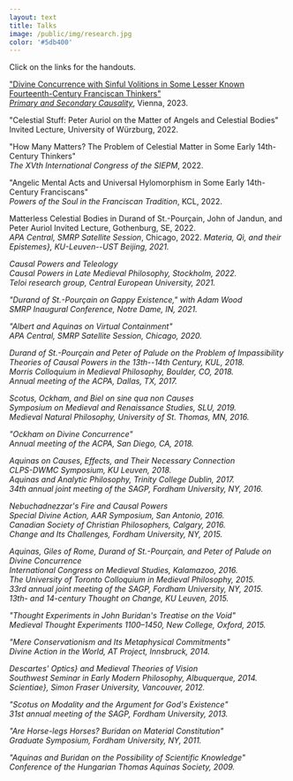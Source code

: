 ```yaml
---
layout: text
title: Talks
image: /public/img/research.jpg
color: '#5db400'
---
```



Click on the links for the handouts.


<a href="{{ site.baseurl }}/1_research/handouts/230216_Handout_Vienna.pdf">"Divine Concurrence with Sinful Volitions in Some Lesser Known Fourteenth-Century Franciscan Thinkers"</a>
<br> <a href="https://philevents.org/event/fileDownload/106821?fileId=13609" target="_blank"> <i>Primary and Secondary Causality</i></a>, Vienna, 2023.


"Celestial Stuff: Peter Auriol on the Matter of Angels and Celestial Bodies"
<br> Invited Lecture, University of Würzburg, 2022.

"How Many Matters? The Problem of Celestial Matter in Some Early 14th-Century Thinkers"
<br> <i>The XVth International Congress of the SIEPM</i>, 2022.


"Angelic Mental Acts and Universal Hylomorphism in Some Early 14th-Century Franciscans"
<br> <i>Powers of the Soul in the Franciscan Tradition</i>, KCL, 2022.


Matterless Celestial Bodies in Durand of St.-Pourçain, John of Jandun, and Peter Auriol Invited Lecture, Gothenburg, SE, 2022.
<br> <i>APA Central, SMRP Satellite Session</i>, Chicago, 2022. <i>Materia, Qì, and their Epistemes}, KU-Leuven--UST Beijing, 2021.


Causal Powers and Teleology
<br> <i>Causal Powers in Late Medieval Philosophy</i>, Stockholm, 2022.
<br> <i>Teloi research group</i>, Central European University, 2021.

"Durand of St.-Pourçain on Gappy Existence," with Adam Wood 
<br> <i>SMRP Inaugural Conference</i>, Notre Dame, IN, 2021.

"Albert and Aquinas on Virtual Containment" 
<br> <i>APA Central, SMRP Satellite Session</i>, Chicago, 2020.

Durand of St.-Pourçain and Peter of Palude on the Problem of Impassibility 
<br> <i>Theories of Causal Powers in the 13th--14th Century</i>, KUL, 2018.
<br> <i>Morris Colloquium in Medieval Philosophy</i>, Boulder, CO, 2018.
<br> <i>Annual meeting of the ACPA</i>, Dallas, TX, 2017.


Scotus, Ockham, and Biel on <i>sine qua non</i> Causes 
<br> <i>Symposium on Medieval and Renaissance Studies</i>, SLU, 2019.
<br> <i>Medieval Natural Philosophy</i>, University of St. Thomas, MN, 2016.


"Ockham on Divine Concurrence" 
<br> <i>Annual meeting of the ACPA</i>, San Diego, CA, 2018.


Aquinas on Causes, Effects, and Their Necessary Connection
<br> <i>CLPS-DWMC Symposium</i>, KU Leuven, 2018.
<br> <i>Aquinas and Analytic Philosophy</i>, Trinity College Dublin, 2017.
<br> <i>34th annual joint meeting of the SAGP</i>, Fordham University, NY, 2016.


Nebuchadnezzar's Fire and Causal Powers
<br> <i>Special Divine Action</i>, AAR Symposium, San Antonio, 2016.
<br> <i>Canadian Society of Christian Philosophers</i>, Calgary, 2016.
<br> <i>Change and Its Challenges</i>, Fordham University, NY, 2015.

Aquinas, Giles of Rome, Durand of St.-Pourçain, and Peter of Palude on Divine Concurrence
<br> <i>International Congress on Medieval Studies</i>, Kalamazoo, 2016.
<br> <i>The University of Toronto Colloquium in Medieval Philosophy</i>, 2015.
<br> <i>33rd annual joint meeting of the SAGP</i>, Fordham University,  NY, 2015.
<br> <i>13th- and 14-century Thought on Change</i>, KU Leuven, 2015.


"Thought Experiments in John Buridan's <i>Treatise on the Void</i>" 
<br> <i>Medieval Thought Experiments 1100–1450</i>, New College, Oxford, 2015.

"Mere Conservationism and Its Metaphysical Commitments" 
<br> <i>Divine Action in the World</i>, AT Project, Innsbruck, 2014.

Descartes' <i>Optics} and Medieval Theories of Vision
<br> <i>Southwest Seminar in Early Modern Philosophy</i>, Albuquerque, 2014.
<br> <i>Scientiae}, Simon Fraser University, Vancouver, 2012.


"Scotus on Modality and the Argument for God's Existence" 
<br> <i>31st annual meeting of the SAGP</i>, Fordham University, 2013.

"Are Horse-legs Horses? Buridan on Material Constitution" 
<br> <i>Graduate Symposium</i>, Fordham University, NY, 2011.

"Aquinas and Buridan on the Possibility of Scientific Knowledge" 
<br> Conference of the Hungarian Thomas Aquinas Society, 2009.


